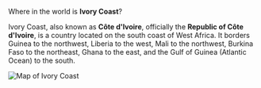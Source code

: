 Where in the world is **Ivory Coast**?
<!--question-->
Ivory Coast, also known as **Côte d'Ivoire**, officially the **Republic of Côte d'Ivoire**, is a country located on the south coast of West Africa. It borders Guinea to the northwest, Liberia to the west, Mali to the northwest, Burkina Faso to the northeast, Ghana to the east, and the Gulf of Guinea (Atlantic Ocean) to the south.

![Map of Ivory Coast](images/Côte_d'Ivoire_(orthographic_projection).svg)